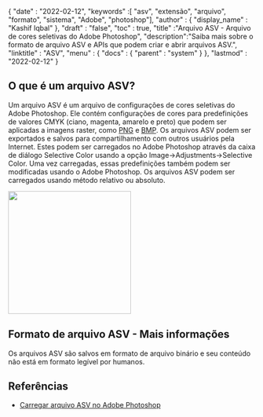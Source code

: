 {
  "date" : "2022-02-12",
  "keywords" :[ "asv", "extensão", "arquivo", "formato", "sistema", "Adobe", "photoshop"],
  "author" : {
    "display_name" : "Kashif Iqbal"
},
  "draft" : "false",
  "toc" : true,
  "title" :"Arquivo ASV - Arquivo de cores seletivas do Adobe Photoshop",
  "description":"Saiba mais sobre o formato de arquivo ASV e APIs que podem criar e abrir arquivos ASV.",
  "linktitle" : "ASV",
  "menu" : {
    "docs" : {
      "parent" : "system"
}
},
  "lastmod" : "2022-02-12"
}

## O que é um arquivo ASV?

Um arquivo ASV é um arquivo de configurações de cores seletivas do Adobe Photoshop. Ele contém configurações de cores para predefinições de valores CMYK (ciano, magenta, amarelo e preto) que podem ser aplicadas a imagens raster, como [PNG](/pt/image/png/) e [BMP](/pt/image/bmp/). Os arquivos ASV podem ser exportados e salvos para compartilhamento com outros usuários pela Internet. Estes podem ser carregados no Adobe Photoshop através da caixa de diálogo Selective Color usando a opção Image->Adjustments->Selective Color. Uma vez carregadas, essas predefinições também podem ser modificadas usando o Adobe Photoshop. Os arquivos ASV podem ser carregados usando
método relativo ou absoluto.

[<img src="asv.png" width="250"/> ](../asv.png)

## Formato de arquivo ASV - Mais informações

Os arquivos ASV são salvos em formato de arquivo binário e seu conteúdo não está em formato legível por humanos.

## Referências

* [Carregar arquivo ASV no Adobe Photoshop](https://community.adobe.com/t5/photoshop-ecosystem-discussions/photoshop-asv-file-preset-wont-open/m-p/12587356)

